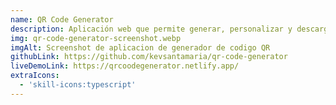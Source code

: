 ```yaml
---
name: QR Code Generator
description: Aplicación web que permite generar, personalizar y descargar códigos QR en tiempo real. Incluye validación de URLs, notificaciones mediante React-Toastify, cambio dinámico de tema (claro/oscuro) y opciones de descarga en PNG o SVG.
img: qr-code-generator-screenshot.webp
imgAlt: Screenshot de aplicacion de generador de codigo QR
githubLink: https://github.com/kevsantamaria/qr-code-generator
liveDemoLink: https://qrcoodegenerator.netlify.app/
extraIcons:
  - 'skill-icons:typescript'
---
```

